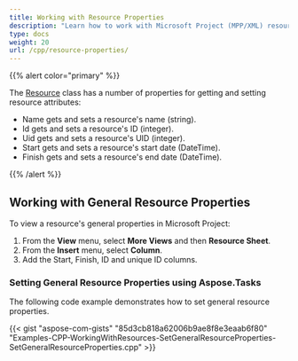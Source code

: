 ```yaml
---
title: Working with Resource Properties
description: "Learn how to work with Microsoft Project (MPP/XML) resource properties using Aspose.Tasks for C++."
type: docs
weight: 20
url: /cpp/resource-properties/
---
```


{{% alert color="primary" %}}

The [Resource](https://apireference.aspose.com/tasks/cpp/class/aspose.tasks.resource) class has a number of properties for getting and setting resource attributes:

- Name gets and sets a resource's name (string).
- Id gets and sets a resource's ID (integer).
- Uid gets and sets a resource's UID (integer).
- Start gets and sets a resource's start date (DateTime).
- Finish gets and sets a resource's end date (DateTime).

{{% /alert %}}

## **Working with General Resource Properties**
To view a resource's general properties in Microsoft Project:

1. From the **View** menu, select **More Views** and then **Resource Sheet**.
2. From the **Insert** menu, select **Column**.
3. Add the Start, Finish, ID and unique ID columns.

### **Setting General Resource Properties using Aspose.Tasks**
The following code example demonstrates how to set general resource properties.

{{< gist "aspose-com-gists" "85d3cb818a62006b9ae8f8e3eaab6f80" "Examples-CPP-WorkingWithResources-SetGeneralResourceProperties-SetGeneralResourceProperties.cpp" >}}
